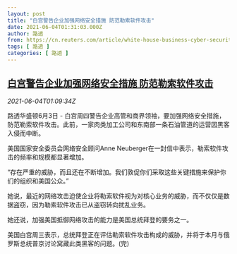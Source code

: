 ```yaml
---
layout: post
title: "白宫警告企业加强网络安全措施 防范勒索软件攻击"
date: 2021-06-04T01:31:03.000Z
author: 路透
from: https://cn.reuters.com/article/white-house-business-cyber-securities-06-idCNKCS2DG03J
tags: [ 路透 ]
categories: [ 路透 ]
---
```

<!--1622770263000-->
[白宫警告企业加强网络安全措施 防范勒索软件攻击](https://cn.reuters.com/article/white-house-business-cyber-securities-06-idCNKCS2DG03J)
------

<div>
<div><i>2021-06-04T01:09:34Z</i></div><p>路透华盛顿6月3日 - 白宫周四警告企业高管和商界领袖，要加强网络安全措施，防范勒索软件攻击。此前，一家肉类加工公司和东南部一条石油管道的运营因黑客入侵而中断。 　</p><p>美国国家安全委员会网络安全顾问Anne Neuberger在一封信中表示，勒索软件攻击的频率和规模都显著增加。 　</p><p>“存在严重的威胁，而且还在不断增加。我们敦促你们采取这些关键措施来保护你们的组织和美国公众。” 　</p><p>她说，最近的网络攻击迫使企业将勒索软件视为对核心业务的威胁，而不仅仅是数据盗窃，因为勒索软件攻击已从盗窃转向扰乱业务。 　</p><p>她还说，加强美国抵御网络攻击的能力是美国总统拜登的要务之一。 　</p><p>美国白宫周三表示，总统拜登正在评估勒索软件攻击构成的威胁，并将于本月与俄罗斯总统普京讨论窝藏此类黑客的问题。(完)</p>
</div>
